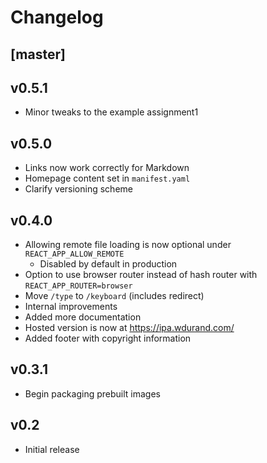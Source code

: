 # Changelog

## [master]

## v0.5.1

* Minor tweaks to the example assignment1

## v0.5.0

* Links now work correctly for Markdown
* Homepage content set in `manifest.yaml`
* Clarify versioning scheme

## v0.4.0

* Allowing remote file loading is now optional under `REACT_APP_ALLOW_REMOTE`
  * Disabled by default in production
* Option to use browser router instead of hash router with `REACT_APP_ROUTER=browser`
* Move `/type` to `/keyboard` (includes redirect)
* Internal improvements
* Added more documentation
* Hosted version is now at https://ipa.wdurand.com/
* Added footer with copyright information

## v0.3.1

* Begin packaging prebuilt images

## v0.2

* Initial release
